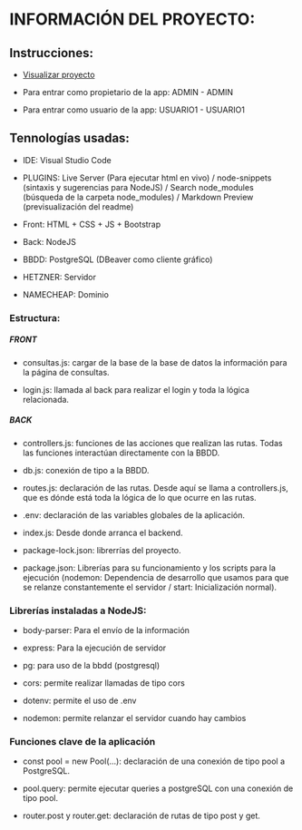 # INFORMACIÓN DEL PROYECTO:

## Instrucciones:

 - [Visualizar proyecto](https://oconroldan.com)

 - Para entrar como propietario de la app: ADMIN - ADMIN

 - Para entrar como usuario de la app: USUARIO1 - USUARIO1



## Tennologías usadas:

- IDE: Visual Studio Code

- PLUGINS: Live Server (Para ejecutar html en vivo) / node-snippets (sintaxis y sugerencias para NodeJS) / Search node_modules (búsqueda de la carpeta node_modules) /  Markdown Preview (previsualización del readme)
  
- Front: HTML + CSS + JS + Bootstrap
  
- Back: NodeJS
  
- BBDD: PostgreSQL (DBeaver como cliente gráfico)

- HETZNER: Servidor

- NAMECHEAP: Dominio
  



### Estructura:

##### FRONT

- consultas.js: cargar de la base de la base de datos la información para la página de consultas.

- login.js: llamada al back para realizar el login y toda la lógica relacionada.

##### BACK

- controllers.js: funciones de las acciones que realizan las rutas. Todas las funciones interactúan directamente con la BBDD.

- db.js: conexión de tipo a la BBDD.

- routes.js: declaración de las rutas. Desde aquí se llama a controllers.js, que es dónde está toda la lógica de lo que ocurre en las rutas.
  
- .env: declaración de las variables globales de la aplicación.

- index.js: Desde donde arranca el backend.

- package-lock.json: librerrías del proyecto.

- package.json: Librerías para su funcionamiento y los scripts para la ejecución (nodemon: Dependencia de desarrollo que usamos para que se relanze constantemente el servidor / start: Inicialización normal).
  



### Librerías instaladas a NodeJS:

- body-parser: Para el envío de la información
  
- express: Para la ejecución de servidor
  
- pg: para uso de la bbdd (postgresql)
  
- cors: permite realizar llamadas de tipo cors

- dotenv: permite el uso de .env

- nodemon: permite relanzar el servidor cuando hay cambios



### Funciones clave de la aplicación

- const pool = new Pool(...): declaración de una conexión de tipo pool a PostgreSQL.

- pool.query: permite ejecutar queries a postgreSQL con una conexión de tipo pool.

- router.post y router.get: declaración de rutas de tipo post y get.




